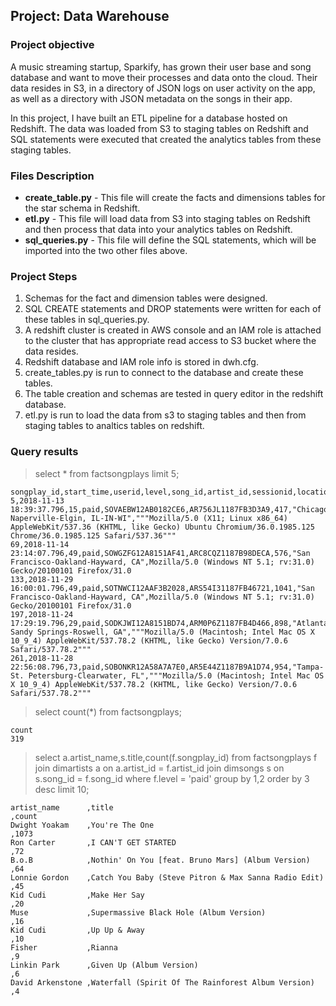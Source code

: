 ## Project: Data Warehouse

### Project objective
A music streaming startup, Sparkify, has grown their user base and song database and want to move their processes and data onto the cloud. Their data resides in S3, in a directory of JSON logs on user activity on the app, as well as a directory with JSON metadata on the songs in their app.

In this project, I have built an ETL pipeline for a database hosted on Redshift. The data was loaded from S3 to staging tables on Redshift and SQL statements were executed that created the analytics tables from these staging tables.

### Files Description
* **create_table.py** - This file will create the facts and dimensions tables for the star schema in Redshift.
* **etl.py** - This file will load data from S3 into staging tables on Redshift and then process that data into your analytics tables on Redshift.
* **sql_queries.py** - This file will define the SQL statements, which will be imported into the two other files above.

### Project Steps
1. Schemas for the fact and dimension tables were designed.
2. SQL CREATE statements and DROP statements were written for each of these tables in sql_queries.py.
3. A redshift cluster is created in AWS console and an IAM role is attached to the cluster that has appropriate read access to S3 bucket where the data resides. 
4. Redshift database and IAM role info is stored in dwh.cfg.
5. create_tables.py is run to connect to the database and create these tables.
6. The table creation and schemas are tested in query editor in the redshift database.
7. etl.py is run to load the data from s3 to staging tables and then from staging tables to analtics tables on redshift.

### Query results
> select * from factsongplays limit 5;
```
songplay_id,start_time,userid,level,song_id,artist_id,sessionid,location,useragent
5,2018-11-13 18:39:37.796,15,paid,SOVAEBW12AB0182CE6,AR756JL1187FB3D3A9,417,"Chicago-Naperville-Elgin, IL-IN-WI","""Mozilla/5.0 (X11; Linux x86_64) AppleWebKit/537.36 (KHTML, like Gecko) Ubuntu Chromium/36.0.1985.125 Chrome/36.0.1985.125 Safari/537.36"""
69,2018-11-14 23:14:07.796,49,paid,SOWGZFG12A8151AF41,ARC8CQZ1187B98DECA,576,"San Francisco-Oakland-Hayward, CA",Mozilla/5.0 (Windows NT 5.1; rv:31.0) Gecko/20100101 Firefox/31.0
133,2018-11-29 16:00:01.796,49,paid,SOTNWCI12AAF3B2028,ARS54I31187FB46721,1041,"San Francisco-Oakland-Hayward, CA",Mozilla/5.0 (Windows NT 5.1; rv:31.0) Gecko/20100101 Firefox/31.0
197,2018-11-24 17:29:19.796,29,paid,SODKJWI12A8151BD74,ARM0P6Z1187FB4D466,898,"Atlanta-Sandy Springs-Roswell, GA","""Mozilla/5.0 (Macintosh; Intel Mac OS X 10_9_4) AppleWebKit/537.78.2 (KHTML, like Gecko) Version/7.0.6 Safari/537.78.2"""
261,2018-11-28 22:56:08.796,73,paid,SOBONKR12A58A7A7E0,AR5E44Z1187B9A1D74,954,"Tampa-St. Petersburg-Clearwater, FL","""Mozilla/5.0 (Macintosh; Intel Mac OS X 10_9_4) AppleWebKit/537.78.2 (KHTML, like Gecko) Version/7.0.6 Safari/537.78.2"""
```

> select count(*) from factsongplays;
```
count
319
```
> select a.artist_name,s.title,count(f.songplay_id)
from factsongplays f
join dimartists a on a.artist_id = f.artist_id
join dimsongs s on s.song_id = f.song_id
where  f.level = 'paid'
group by 1,2
order by 3 desc
limit 10;
```
artist_name      ,title                                                ,count
Dwight Yoakam    ,You're The One                                       ,1073
Ron Carter       ,I CAN'T GET STARTED                                  ,72
B.o.B            ,Nothin' On You [feat. Bruno Mars] (Album Version)    ,64
Lonnie Gordon    ,Catch You Baby (Steve Pitron & Max Sanna Radio Edit) ,45
Kid Cudi         ,Make Her Say                                         ,20
Muse             ,Supermassive Black Hole (Album Version)              ,16
Kid Cudi         ,Up Up & Away                                         ,10
Fisher           ,Rianna                                               ,9
Linkin Park      ,Given Up (Album Version)                             ,6
David Arkenstone ,Waterfall (Spirit Of The Rainforest Album Version)   ,4
```
